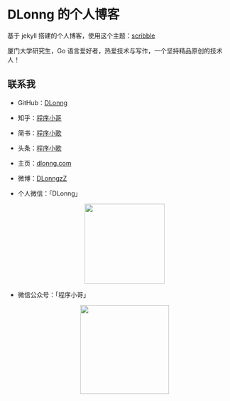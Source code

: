 # DLonng 的个人博客

基于 jekyll 搭建的个人博客，使用这个主题：[scribble](https://github.com/muan/scribble)

厦门大学研究生，Go 语言爱好者，热爱技术与写作，一个坚持精品原创的技术人！

## 联系我
- GitHub：[DLonng](https://github.com/dlonng)
- 知乎：[程序小哥](https://www.zhihu.com/people/DLonng/activities)
- 简书：[程序小歌](https://www.jianshu.com/u/b27c3fe5ed63)
- 头条：[程序小歌](https://www.toutiao.com/c/user/92980732255/#mid=1593181062528004)
- 主页：[dlonng.com](http://dlonng.com)
- 微博：[DLonngzZ](https://weibo.com/6431777967/profile?topnav=1&wvr=6&is_all=1)
- 个人微信：「DLonng」
  <div  align="center">
  <img src="http://dlonng.com/images/DLonng.jpg" width = "180" height = "180"/>

- 微信公众号：「程序小哥」
  <div  align="center">
  <img src="http://dlonng.com/images/wechart.jpg" width = "200" height = "200"/>
